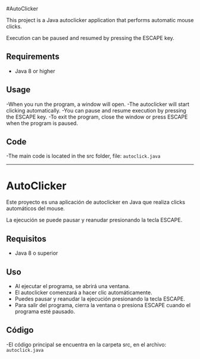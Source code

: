 #AutoClicker

This project is a Java autoclicker application that performs automatic mouse clicks.

Execution can be paused and resumed by pressing the ESCAPE key.

## Requirements

- Java 8 or higher

## Usage

-When you run the program, a window will open.
-The autoclicker will start clicking automatically.
-You can pause and resume execution by pressing the ESCAPE key.
-To exit the program, close the window or press ESCAPE when the program is paused.

## Code

-The main code is located in the src folder, file: `autoclick.java`

-----------------------------------------------------------------------------------------------


# AutoClicker

Este proyecto es una aplicación de autoclicker en Java que realiza clicks automáticos del mouse. 

La ejecución se puede pausar y reanudar presionando la tecla ESCAPE.

## Requisitos

- Java 8 o superior

## Uso

- Al ejecutar el programa, se abrirá una ventana.
- El autoclicker comenzará a hacer clic automáticamente.
- Puedes pausar y reanudar la ejecución presionando la tecla ESCAPE.
- Para salir del programa, cierra la ventana o presiona ESCAPE cuando el programa esté pausado.

## Código

-El código principal se encuentra en la carpeta src, en el archivo: `autoclick.java`
